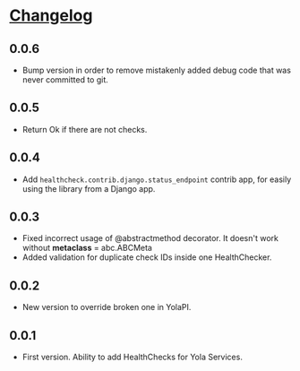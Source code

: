 # [Changelog](https://github.com/yola/healthcheck)

## 0.0.6
* Bump version in order to remove mistakenly added debug code that was never
  committed to git.

## 0.0.5
* Return Ok if there are not checks.

## 0.0.4
* Add `healthcheck.contrib.django.status_endpoint` contrib app, for easily
  using the library from a Django app.

## 0.0.3
* Fixed incorrect usage of @abstractmethod decorator. It doesn't work without
  __metaclass__ = abc.ABCMeta
* Added validation for duplicate check IDs inside one HealthChecker.

## 0.0.2
* New version to override broken one in YolaPI.

## 0.0.1
* First version. Ability to add HealthChecks for Yola Services.
